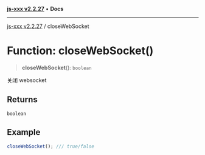 [**js-xxx v2.2.27**](../README.md) • **Docs**

***

[js-xxx v2.2.27](../README.md) / closeWebSocket

# Function: closeWebSocket()

> **closeWebSocket**(): `boolean`

关闭 websocket

## Returns

`boolean`

## Example

```ts
closeWebSocket(); /// true/false
```
